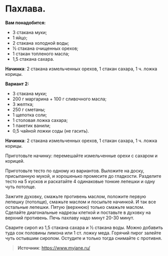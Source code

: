 # Пахлава.

**Вам понадобится:**

- 3 стакана муки;
- 1 яйцо;
- 2 стакана холодной воды;
- ½ стакана очищенных орехов;
- 1 стакан топленого масла;
- 1,5 стакана сахара.

**Начинка**: 2 стакана измельченных орехов, 1 стакан сахара, 1 ч. ложка корицы.

**Вариант 2:**

- 3 стакана муки;
- 200 г маргарина + 100 г сливочного масла;
- 3 желтка;
- 250 г сметаны;
- 1 щепотка соли;
- 1 столовая ложка сахара;
- 1 пакетик ванили;
- 0,5 чайной ложки соды (не гасить).

**Начинка**: 2 стакана измельченных орехов, 1 стакан сахара, 1 ч. ложка корицы.

Приготовьте начинку: перемешайте измельченные орехи с сахаром и корицей.

Приготовьте тесто по одному из вариантов. Выложите на доску, присыпанную мукой, и хорошенько промесите до гладкости. Разделите тесто на 5 кусков и раскатайте 4 одинаковые тонкие лепешки и одну чуть потолще.

Зажгите духовку, смажьте противень маслом, положите первую лепешку (потолще), смажьте маслом и посыпьте начинкой. И так все остальные лепешки. Пятую (верхнюю) только смажьте маслом. Сделайте диагональные надрезы клеткой и поставьте в духовку на верхний противень. Печь пахлаву надо минут 20-30 минут.

Сварите сироп из 1,5 стакана сахара и ½ стакана воды. Можно добавить туда сок половины лимона или 1 ст. ложку меда. Горячий пирог залейте чуть остывшим сиропом. Остудите и только тогда снимайте с противня.

> **Источник**: https://www.myjane.ru/
